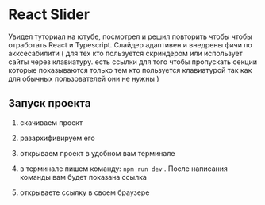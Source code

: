 # React Slider

Увидел туториал на ютубе, посмотрел и решил повторить чтобы чтобы отработать React и Typescript. Слайдер адаптивен и внедрены фичи по акксесабилити ( для тех кто пользуется скриндером или использует сайты через клавиатуру. есть ссылки для того чтобы пропускать секции которые показываются только тем кто пользуется клавиатурой так как для обычных пользователей они не нужны )


## Запуск проекта

1) скачиваем проект

2) разархифивируем его

3) открываем проект в удобном вам терминале

4) в терминале пишем команду: ` npm run dev ` . После написания команды вам будет показана ссылка

5) открываете ссылку в своем браузере

